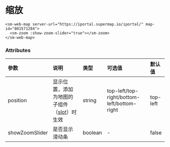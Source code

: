# 缩放

<sm-iframe src="https://iclient.supermap.io/examples/component/components_zoom_vue.html"></sm-iframe>

```vue
<sm-web-map server-url="https://iportal.supermap.io/iportal/" map-id="801571284">
  <sm-zoom :show-zoom-slider="true"></sm-zoom>
</sm-web-map>
```

### Attributes

| 参数           | 说明                                                                            | 类型    | 可选值                                      | 默认值   |
| :------------- | :------------------------------------------------------------------------------ | :------ | :------------------------------------------ | :------- |
| position       | 显示位置，添加为地图的子组件（[slot](https://cn.vuejs.org/v2/api/#slot)）时生效 | string  | top-left/top-right/bottom-left/bottom-right | top-left |
| showZoomSlider | 是否显示滑动条                                                                  | boolean | -                                           | false    |
